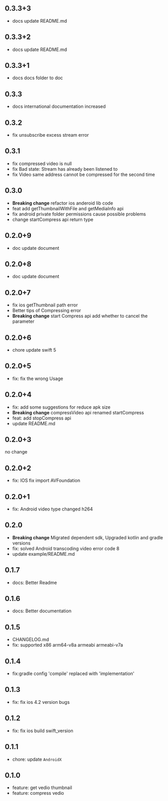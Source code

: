 ## 0.3.3+3
* docs update README.md

## 0.3.3+2
* docs update README.md

## 0.3.3+1
* docs docs folder to doc

## 0.3.3
* docs international documentation increased

## 0.3.2
* fix unsubscribe excess stream error

## 0.3.1
* fix compressed video is null
* fix Bad state: Stream has already been listened to
* fix Video same address cannot be compressed for the second time

## 0.3.0
* **Breaking change** refactor ios anderoid lib code
* feat add getThumbnailWithFile and getMediaInfo api
* fix android private folder permissions cause possible problems
* change startCompress api return type

## 0.2.0+9
* doc update document

## 0.2.0+8
* doc update document

## 0.2.0+7
* fix ios getThumbnail path error
* Better tips of Compressing error
* **Breaking change** start Compress api add whether to cancel the parameter

## 0.2.0+6
* chore update swift 5

## 0.2.0+5
* fix: fix the wrong Usage

## 0.2.0+4
* fix: add some suggestions for reduce apk size
* **Breaking change** compressVideo api renamed startCompress
* feat: add stopCompress api
* update README.md

## 0.2.0+3
no change

## 0.2.0+2
* fix: IOS fix import AVFoundation

## 0.2.0+1
* fix: Android video type changed h264

## 0.2.0
* **Breaking change** Migrated dependent sdk, Upgraded kotlin and gradle versions
* fix: solved Android transcoding video error code 8
* update example/README.md

## 0.1.7
* docs: Better Readme

## 0.1.6
* docs: Better documentation

## 0.1.5
* CHANGELOG.md
* fix: supported x86 arm64-v8a armeabi armeabi-v7a

## 0.1.4
* fix:gradle config 'compile' replaced with 'implementation'

## 0.1.3
* fix: fix ios 4.2 version bugs

## 0.1.2
* fix: fix ios build swift_version

## 0.1.1
* chore: update `AndroidX`

## 0.1.0

* feature: get vedio thumbnail
* feature: compress vedio
